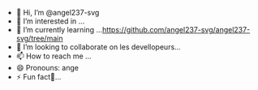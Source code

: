 - 👋 Hi, I’m @angel237-svg
- 👀 I’m interested in ...
- 🌱 I’m currently learning ...https://github.com/angel237-svg/angel237-svg/tree/main
- 💞️ I’m looking to collaborate on les devellopeurs...
- 📫 How to reach me ...
- 😄 Pronouns: ange
- ⚡ Fun fact🕺...

<!---
angel237-svg/angel237-svg is a ✨ special ✨ repository because its `README.md` (this file) appears on your GitHub profile.
You can click the Preview link to take a look at your changes.
--->
